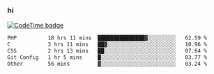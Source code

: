 ### hi  


<!--
**passer12/passer12** is a ✨ _special_ ✨ repository because its `README.md` (this file) appears on your GitHub profile.

Here are some ideas to get you started:

- 🔭 I’m currently working on ...
- 🌱 I’m currently learning ...
- 👯 I’m looking to collaborate on ...
- 🤔 I’m looking for help with ...
- 💬 Ask me about ...
- 📫 How to reach me: ...
- 😄 Pronouns: ...
- ⚡ Fun fact: ...
-->
<!--[![Top Langs](https://github-readme-stats.vercel.app/api/top-langs/?username=passer12&show_icons=true&theme=radical&count_private=true)](https://github.com/anuraghazra/github-readme-stats)-->
<!--[![Anurag's GitHub stats](https://github-readme-stats.vercel.app/api?username=passer12&show_icons=true&theme=radical&count_private=true)](https://github.com/anuraghazra/github-readme-stats)-->


[![CodeTime badge](https://img.shields.io/endpoint?style=social&url=https%3A%2F%2Fapi.codetime.dev%2Fshield%3Fid%3D20950%26project%3D%26in%3D0)](https://codetime.dev)

<!--START_SECTION:waka-->

```txt
PHP          18 hrs 11 mins  ███████████████▓░░░░░░░░░   62.59 %
C            3 hrs 11 mins   ██▓░░░░░░░░░░░░░░░░░░░░░░   10.96 %
CSS          2 hrs 13 mins   ██░░░░░░░░░░░░░░░░░░░░░░░   07.64 %
Git Config   1 hr 5 mins     █░░░░░░░░░░░░░░░░░░░░░░░░   03.77 %
Other        56 mins         ▓░░░░░░░░░░░░░░░░░░░░░░░░   03.24 %
```

<!--END_SECTION:waka-->

